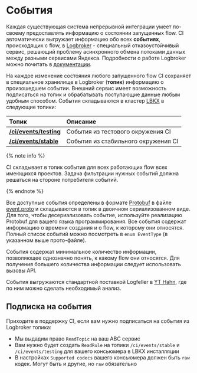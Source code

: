 # События

Каждая существующая система непрерывной интеграции умеет по-своему предоставлять информацию о состоянии запущенных flow. CI автоматически выгружает информацию обо всех **событиях**, происходящих с flow, в [Logbroker](https://lb.yandex-team.ru/) - специальный отказоустойчивый сервис, решающий проблему асинхронного обмена потоками данных между разными сервисами Яндекса. Подробности о работе Logbroker можно почитать в [документации](https://logbroker.yandex-team.ru/docs/).

На каждое изменение состояния любого запущенного flow CI сохраняет в специальное хранилище в Logbroker (**топик**) информацию о произошедшем событии. Внешний сервис имеет возможность подписаться на топик и обрабатывать поступающие данные любым удобным способом. События складываются в кластер [LBKX](https://logbroker.yandex-team.ru/lbkx/) в следующие топики:

Топик | Описание
:--- | :---
**[/ci/events/testing](https://logbroker.yandex-team.ru/lbkx/accounts/ci/events/testing)** | События из тестового окружения CI
**[/ci/events/stable](https://logbroker.yandex-team.ru/lbkx/accounts/ci/events/stable)** | События из стабильного окружения CI

{% note info %}

CI складывает в топик события для всех работающих flow всех имеющихся проектов. Задача фильтрации нужных событий должна решаться на стороне потребителя событий.

{% endnote %}

Все доступные события определены в формате [Protobuf](https://developers.google.com/protocol-buffers) в файле [event.proto](https://a.yandex-team.ru/arc/trunk/arcadia/ci/proto/event/event.proto) и складываются в топик в двоичном сериализованном виде. Для того, чтобы десериализовать событие, используйте реализацию Protobuf для вашего языка программирования. Все события содержат информацию о времени создания и о flow, к которому они относятся. Полный список событий можно посмотреть в `enum EventType` (в указанном выше прото-файле).

События содержат минимальное количество информации, позволяющее однозначно понять, к какому flow они относятся. Для получения большего количества информации следует использовать вызовы API.

События выгружаются стандартной поставкой Logfeller в [YT Hahn](https://yt.yandex-team.ru/hahn/navigation?path=//home/logfeller/logs/ci-events-stable), где по ним можно сделать необходимый анализ.

## Подписка на события

Приходите в поддержку CI, если вам нужно подписаться на события из Logbroker топика:
* Мы выдадим право `ReadTopic` на ваш ABC сервис
* Вам нужно будет создать `ReadRule` на топики `/ci/events/stable` и `/ci/events/testing` для вашего консьюмера в LBKX инсталляции
* В настройках `Supported codecs` вашего консьюмера должен быть `raw` кодек. Могут быть и другие, но `raw` обязательно
